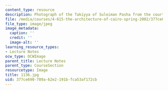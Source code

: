 ```yaml
---
content_type: resource
description: Photograph of the Takiyya of Suleiman Pasha from the courtyard.
file: /media/courses/4-615-the-architecture-of-cairo-spring-2002/377ce690789a62e2191bfca53af172cb_1136.jpg
file_type: image/jpeg
image_metadata:
  caption: ''
  credit: ''
  image-alt: ''
learning_resource_types:
- Lecture Notes
ocw_type: OCWImage
parent_title: Lecture Notes
parent_type: CourseSection
resourcetype: Image
title: 1136.jpg
uid: 377ce690-789a-62e2-191b-fca53af172cb
---
```


